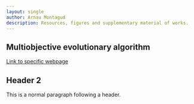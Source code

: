 ```yaml
---
layout: single
author: Arnau Montagud
description: Resources, figures and supplementary material of works.
---
```


## [](#header-2)Multiobjective evolutionary algorithm
[Link to specific webpage](https://arnaumontagud.github.io/metamode)

## [](#header-2)Header 2
This is a normal paragraph following a header. 
